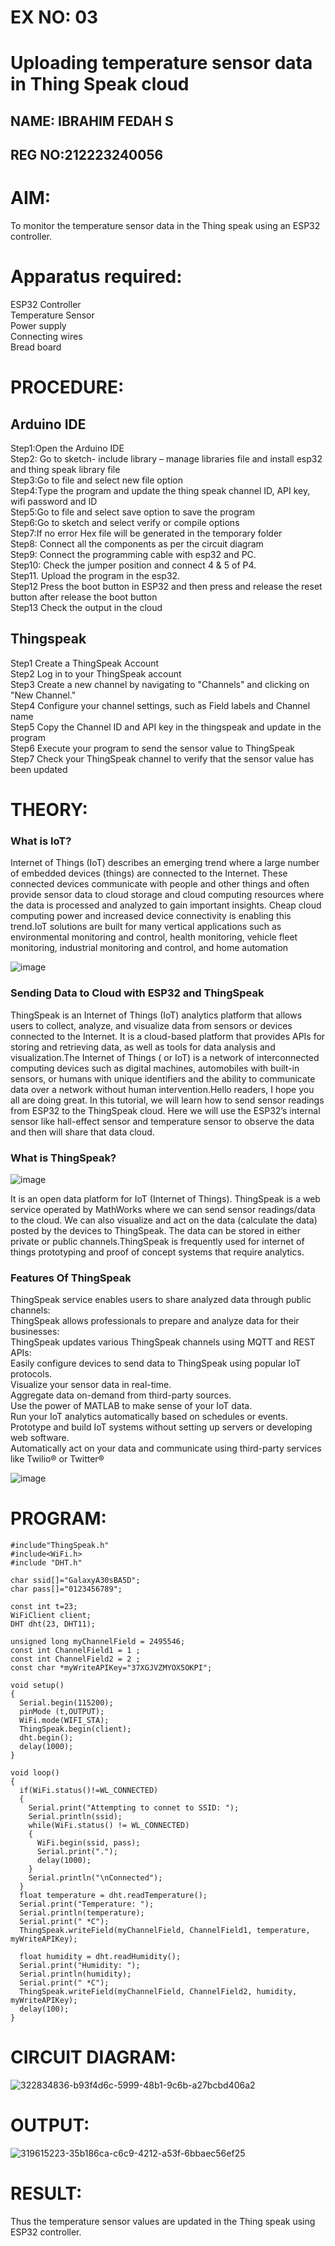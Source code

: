 # EX NO: 03
# Uploading temperature sensor data in Thing Speak cloud
## NAME: IBRAHIM FEDAH S
## REG NO:212223240056
# AIM:
To monitor the temperature sensor data in the Thing speak using an ESP32 controller.

# Apparatus required:
ESP32 Controller  </br>
Temperature Sensor </br>
Power supply </br>
Connecting wires </br>
Bread board </br>

# PROCEDURE:
## Arduino IDE
Step1:Open the Arduino IDE </br>
Step2: Go to sketch- include library – manage libraries file and install esp32 and thing speak library file </br>
Step3:Go to file and select new file option </br>
Step4:Type the program and update the thing speak channel ID, API key, wifi password and ID </br>
Step5:Go to file and select save option to save the program </br>
Step6:Go to sketch and select verify or compile options </br>
Step7:If no error Hex file will be generated in the temporary folder </br>
Step8: Connect all the components as per the circuit diagram </br>
Step9: Connect the programming cable with esp32 and PC.  </br>
Step10: Check the jumper position and connect 4 & 5 of P4.  </br>
Step11. Upload the program in the esp32. </br>
Step12 Press the boot button in ESP32 and then press and release the reset button after release the boot button </br>
Step13 Check the output in the cloud </br>

## Thingspeak

Step1 Create a ThingSpeak Account </br>
Step2 Log in to your ThingSpeak account </br>
Step3 Create a new channel by navigating to "Channels" and clicking on "New Channel." </br>
Step4 Configure your channel settings, such as Field labels and Channel name </br>
Step5 Copy the Channel ID and API key in the thingspeak and update in the program </br>
Step6 Execute your program to send the sensor value to ThingSpeak </br>
Step7 Check your ThingSpeak channel to verify that the sensor value has been updated </br>

# THEORY:

### What is IoT?

Internet of Things (IoT) describes an emerging trend where a large number of embedded devices (things) are connected to the Internet. These connected devices communicate with people and other things and often provide sensor data to cloud storage and cloud computing resources where the data is processed and analyzed to gain important insights. Cheap cloud computing power and increased device connectivity is enabling this trend.IoT solutions are built for many vertical applications such as environmental monitoring and control, health monitoring, vehicle fleet monitoring, industrial monitoring and control, and home automation

![image](https://user-images.githubusercontent.com/71547910/235334044-c01d4261-d46f-4f62-b07f-72a7b6fce5d5.png)

### Sending Data to Cloud with ESP32 and ThingSpeak

ThingSpeak is an Internet of Things (IoT) analytics platform that allows users to collect, analyze, and visualize data from sensors or devices connected to the Internet. It is a cloud-based platform that provides APIs for storing and retrieving data, as well as tools for data analysis and visualization.The Internet of Things ( or IoT) is a network of interconnected computing devices such as digital machines, automobiles with built-in sensors, or humans with unique identifiers and the ability to communicate data over a network without human intervention.Hello readers, I hope you all are doing great. In this tutorial, we will learn how to send sensor readings from ESP32 to the ThingSpeak cloud. Here we will use the ESP32’s internal sensor like hall-effect sensor and temperature sensor to observe the data and then will share that data cloud.

### What is ThingSpeak?

![image](https://user-images.githubusercontent.com/71547910/235333909-29d2e831-9fe5-4afd-b18d-f1e5d2e32518.png)

It is an open data platform for IoT (Internet of Things). ThingSpeak is a web service operated by MathWorks where we can send sensor readings/data to the cloud. We can also visualize and act on the data (calculate the data) posted by the devices to ThingSpeak. The data can be stored in either private or public channels.ThingSpeak is frequently used for internet of things prototyping and proof of concept systems that require analytics.

### Features Of ThingSpeak

ThingSpeak service enables users to share analyzed data through public channels: </br>
ThingSpeak allows professionals to prepare and analyze data for their businesses: </br>
ThingSpeak updates various ThingSpeak channels using MQTT and REST APIs: </br>
Easily configure devices to send data to ThingSpeak using popular IoT protocols. </br>
Visualize your sensor data in real-time. </br>
Aggregate data on-demand from third-party sources. </br>
Use the power of MATLAB to make sense of your IoT data. </br>
Run your IoT analytics automatically based on schedules or events. </br>
Prototype and build IoT systems without setting up servers or developing web software.</br>
Automatically act on your data and communicate using third-party services like Twilio® or Twitter®</br>

![image](https://user-images.githubusercontent.com/71547910/235334056-3ba9579f-2f62-43b1-a714-8fde6cf9ef32.png)


# PROGRAM:
```
#include"ThingSpeak.h"
#include<WiFi.h>
#include "DHT.h"

char ssid[]="GalaxyA30sBA5D";
char pass[]="0123456789";

const int t=23;
WiFiClient client;
DHT dht(23, DHT11);

unsigned long myChannelField = 2495546;
const int ChannelField1 = 1 ;
const int ChannelField2 = 2 ;
const char *myWriteAPIKey="37XGJVZMYOX5OKPI";

void setup()
{
  Serial.begin(115200);
  pinMode (t,OUTPUT);
  WiFi.mode(WIFI_STA);
  ThingSpeak.begin(client);
  dht.begin();
  delay(1000);
}

void loop()
{
  if(WiFi.status()!=WL_CONNECTED)
  {
    Serial.print("Attempting to connet to SSID: "); 
    Serial.println(ssid);
    while(WiFi.status() != WL_CONNECTED)
    {
      WiFi.begin(ssid, pass);
      Serial.print(".");
      delay(1000);
    }
    Serial.println("\nConnected");
  }
  float temperature = dht.readTemperature();
  Serial.print("Temperature: ");
  Serial.println(temperature);
  Serial.print(" *C");
  ThingSpeak.writeField(myChannelField, ChannelField1, temperature, myWriteAPIKey);
 
  float humidity = dht.readHumidity();
  Serial.print("Humidity: ");
  Serial.println(humidity);
  Serial.print(" *C");
  ThingSpeak.writeField(myChannelField, ChannelField2, humidity, myWriteAPIKey);
  delay(100);
}
```
# CIRCUIT DIAGRAM:
![322834836-b93f4d6c-5999-48b1-9c6b-a27bcbd406a2](https://github.com/user-attachments/assets/2fce6384-ed8e-40d1-ab28-53cb95215ecb)

# OUTPUT:

![319615223-35b186ca-c6c9-4212-a53f-6bbaec56ef25](https://github.com/user-attachments/assets/91e4f3fc-0750-4615-875a-d005396b5018)

# RESULT:

Thus the temperature sensor values are updated in the Thing speak using ESP32 controller.
